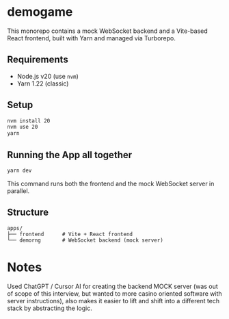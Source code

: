 # demogame

This monorepo contains a mock WebSocket backend and a Vite-based React frontend, built with Yarn and managed via Turborepo.

## Requirements

- Node.js v20 (use `nvm`)
- Yarn 1.22 (classic)

## Setup

```bash
nvm install 20
nvm use 20
yarn
```

## Running the App all together

```bash
yarn dev
```

This command runs both the frontend and the mock WebSocket server in parallel.

## Structure

```
apps/
├── frontend      # Vite + React frontend
└── demorng       # WebSocket backend (mock server)
```

# Notes

Used ChatGPT / Cursor AI for creating the backend MOCK server (was out of scope of this interview, but wanted to more casino oriented software with server instructions), also makes it easier to lift and shift into a different tech stack by abstracting the logic.
